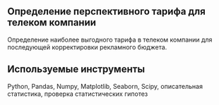 ## Определение перспективного тарифа для телеком компании
Определение наиболее выгодного тарифа в телеком компании для последующей корректировки рекламного бюджета.
## Используемые инструменты
Python, Pandas, Numpy, Matplotlib, Seaborn, Scipy, описательная статистика, проверка статистических гипотез
